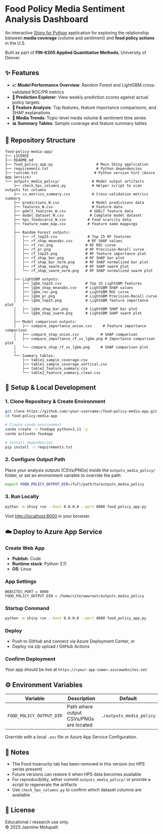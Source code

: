 # Food Policy Media Sentiment Analysis Dashboard

An interactive [Shiny for Python](https://shiny.posit.co/py/) application for exploring the relationship between **media coverage** (volume and sentiment) and **food policy actions** in the U.S.

Built as part of **FIN-6305 Applied Quantitative Methods**, University of Denver.

## ✨ Features

- **📈 Model Performance Overview**: Random Forest and LightGBM cross-validated ROC/PR metrics
- **🔎 Prediction Explorer**: View weekly prediction scores against actual policy targets
- **🧮 Feature Analysis**: Top features, feature importance comparisons, and SHAP explanations
- **📰 Media Trends**: Topic-level media volume & sentiment time series
- **📊 Summary Tables**: Sample coverage and feature summary tables

## 📁 Repository Structure

```
food-policy-media-app/
├── LICENSE
├── README.md
├── food_policy_app.py                    # Main Shiny application
├── requirements.txt                      # Python dependencies
├── runtime.txt                          # Python version hint (Azure App Service)
└── outputs_media_policy/               # Model output artifacts
    ├── check_hps_columns.py            # Helper script to scan outputs for columns
    ├── cv_metrics_summary.csv          # Cross-validation metrics summary
    ├── predictions_W.csv               # Model predictions data
    ├── features_W.csv                  # Feature data
    ├── gdelt_features_W.csv           # GDELT feature data
    ├── model_dataset_W.csv            # Complete model dataset
    ├── hps_foodscarce_W.csv          # Food scarcity data
    ├── feature_name_map.csv          # Feature name mappings
    │
    ├── Random Forest outputs:
    │   ├── rf_top25.csv              # Top 25 RF features
    │   ├── rf_shap_meanabs.csv       # RF SHAP values
    │   ├── rf_roc.png               # RF ROC curve
    │   ├── rf_pr.png                # RF Precision-Recall curve
    │   ├── rf_top25.png             # RF feature importance plot
    │   ├── rf_shap_bar.png          # RF SHAP bar plot
    │   ├── rf_shap_bar_norm.png     # RF SHAP normalized bar plot
    │   ├── rf_shap_swarm.png        # RF SHAP swarm plot
    │   └── rf_shap_swarm_norm.png   # RF SHAP normalized swarm plot
    │
    ├── LightGBM outputs:
    │   ├── lgbm_top25.csv           # Top 25 LightGBM features
    │   ├── lgbm_shap_meanabs.csv    # LightGBM SHAP values
    │   ├── lgbm_roc.png             # LightGBM ROC curve
    │   ├── lgbm_pr.png              # LightGBM Precision-Recall curve
    │   ├── lgbm_top25.png           # LightGBM feature importance plot
    │   ├── lgbm_shap_bar.png        # LightGBM SHAP bar plot
    │   └── lgbm_shap_swarm.png      # LightGBM SHAP swarm plot
    │
    ├── Model comparison outputs:
    │   ├── compare_importance_union.csv     # Feature importance comparison
    │   ├── compare_shap_union.csv          # SHAP comparison
    │   ├── compare_importance_rf_vs_lgbm.png # Importance comparison plot
    │   └── compare_shap_rf_vs_lgbm.png     # SHAP comparison plot
    │
    └── Summary tables:
        ├── table1_sample_coverage.csv
        ├── table1_sample_coverage_vertical.csv
        ├── table2_feature_summary.csv
        └── table2_feature_summary_clean.csv
```

## 🚀 Setup & Local Development

### 1. Clone Repository & Create Environment

```bash
git clone https://github.com/<your-username>/food-policy-media-app.git
cd food-policy-media-app

# Create conda environment
conda create -n foodapp python=3.11 -y
conda activate foodapp

# Install dependencies
pip install -r requirements.txt
```

### 2. Configure Output Path

Place your analysis outputs (CSVs/PNGs) inside the `outputs_media_policy/` folder, or set an environment variable to override the path:

```bash
export FOOD_POLICY_OUTPUT_DIR=/full/path/to/outputs_media_policy
```

### 3. Run Locally

```bash
python -m shiny run --host 0.0.0.0 --port 8000 food_policy_app.py
```

Visit [http://localhost:8000](http://localhost:8000) in your browser.

## ☁️ Deploy to Azure App Service

### Create Web App
- **Publish**: Code
- **Runtime stack**: Python 3.11
- **OS**: Linux

### App Settings
```
WEBSITES_PORT = 8000
FOOD_POLICY_OUTPUT_DIR = /home/site/wwwroot/outputs_media_policy
```

### Startup Command
```bash
python -m shiny run --host 0.0.0.0 --port 8000 food_policy_app.py
```

### Deploy
- Push to GitHub and connect via Azure Deployment Center, or
- Deploy via zip upload / GitHub Actions

### Confirm Deployment
Your app should be live at `https://<your-app-name>.azurewebsites.net`

## ⚙️ Environment Variables

| Variable | Description | Default |
|----------|-------------|---------|
| `FOOD_POLICY_OUTPUT_DIR` | Path where output CSVs/PNGs are located | `./outputs_media_policy` |

Override with a local `.env` file or Azure App Service Configuration.

## 📝 Notes

- The Food Insecurity tab has been removed in this version (no HPS series present)
- Future versions can restore it when HPS data becomes available
- For reproducibility, either commit `outputs_media_policy/` or provide a script to regenerate the artifacts
- Use `check_hps_columns.py` to confirm which dataset columns are available

## 📄 License

Educational / research use only.  
© 2025 Jasmine Motupalli
